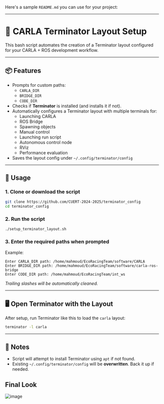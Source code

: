 Here's a sample `README.md` you can use for your project:

---

# 🏁 CARLA Terminator Layout Setup

This bash script automates the creation of a Terminator layout configured for your CARLA + ROS development workflow.

---

## 📦 Features

- Prompts for custom paths:
  - `CARLA_DIR`
  - `BRIDGE_DIR`
  - `CODE_DIR`
- Checks if **Terminator** is installed (and installs it if not).
- Automatically configures a Terminator layout with multiple terminals for:
  - Launching CARLA
  - ROS Bridge
  - Spawning objects
  - Manual control
  - Launching run script
  - Autonomous control node
  - RViz
  - Performance evaluation
- Saves the layout config under `~/.config/terminator/config`

---

## 🚀 Usage

### 1. Clone or download the script

```bash
git clone https://github.com/CUERT-2024-2025/terminator_config
cd terminator_config
```

### 2. Run the script

```bash
./setup_terminator_layout.sh
```

### 3. Enter the required paths when prompted

Example:

```
Enter CARLA_DIR path: /home/mahmoud/EcoRacingTeam/software/CARLA
Enter BRIDGE_DIR path: /home/mahmoud/EcoRacingTeam/software/carla-ros-bridge
Enter CODE_DIR path: /home/mahmoud/EcoRacingTeam/int_ws
```

*Trailing slashes will be automatically cleaned.*

---

## 🖥️ Open Terminator with the Layout

After setup, run Terminator like this to load the `carla` layout:

```bash
terminator -l carla
```

---

## 📝 Notes

- Script will attempt to install Terminator using `apt` if not found.
- Existing `~/.config/terminator/config` will be **overwritten**. Back it up if needed.

## Final Look

![image](https://github.com/user-attachments/assets/528565a2-f824-4491-85ec-f2db01b13d39)
